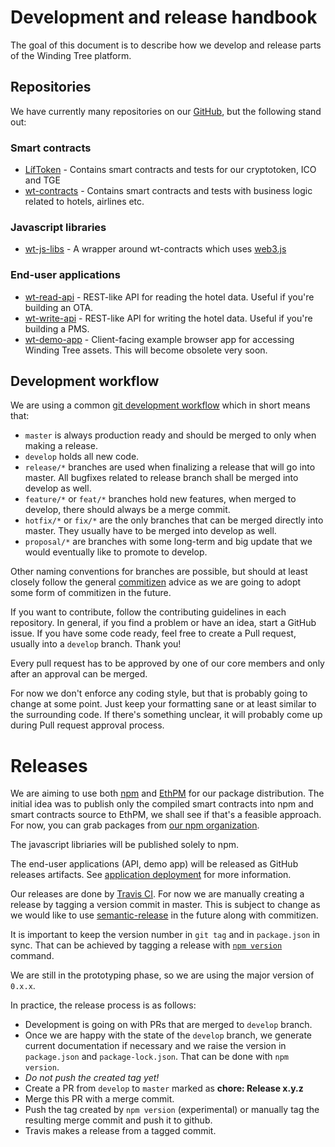 # Development and release handbook

The goal of this document is to describe how we develop and release parts of
the Winding Tree platform.

## Repositories

We have currently many repositories on our
[GitHub](https://github.com/windingtree/), but the following stand out:

### Smart contracts

- [LífToken](https://github.com/windingtree/LifToken) - Contains smart
contracts and tests for our cryptotoken, ICO and TGE
- [wt-contracts](https://github.com/windingtree/wt-contracts) - Contains smart
contracts and tests with business logic related to hotels, airlines etc.

### Javascript libraries

- [wt-js-libs](https://github.com/windingtree/wt-js-libs) - A wrapper around
wt-contracts which uses [web3.js](https://github.com/ethereum/web3.js/)

### End-user applications

- [wt-read-api](https://github.com/windingtree/wt-read-api) - REST-like
API for reading the hotel data. Useful if you're building an OTA.
- [wt-write-api](https://github.com/windingtree/wt-write-api) - REST-like
API for writing the hotel data. Useful if you're building a PMS.
- [wt-demo-app](https://github.com/windingtree/wt-demo-app) - Client-facing
example browser app for accessing Winding Tree assets. This will become obsolete
very soon.

## Development workflow

We are using a common
[git development workflow](http://nvie.com/posts/a-successful-git-branching-model/)
which in short means that:

- `master` is always production ready and should be merged to only when making
a release.
- `develop` holds all new code.
- `release/*` branches are used when finalizing a release that will go into
master. All bugfixes related to release branch shall be merged into develop as
well.
- `feature/*` or `feat/*` branches hold new features, when merged to develop, there should
always be a merge commit.
- `hotfix/*` or `fix/*` are the only branches that can be merged directly into master.
They usually have to be merged into develop as well.
- `proposal/*` are branches with some long-term and big update that we would
eventually like to promote to develop.

Other naming conventions for branches are possible, but should at least closely
follow the general
[commitizen](https://www.npmjs.com/package/commitizen#using-the-command-line-tool)
advice as we are going to adopt some form of commitizen in the future.

If you want to contribute, follow the contributing guidelines in each repository.
In general, if you find a problem or have an idea, start a GitHub issue. If you
have some code ready, feel free to create a Pull request, usually into a `develop`
branch. Thank you!

Every pull request has to be approved by one of our core members and only after
an approval can be merged.

For now we don't enforce any coding style, but that is probably going to change
at some point. Just keep your formatting sane or at least similar to the
surrounding code. If there's something unclear, it will probably come up during
Pull request approval process.


# Releases

We are aiming to use both [npm](https://npmjs.com) and
[EthPM](https://www.ethpm.com/) for our package distribution. The initial idea
was to publish only the compiled smart contracts into npm and smart contracts
source to EthPM, we shall see if that's a feasible approach. For now, you can
grab packages from [our npm organization](https://www.npmjs.com/org/windingtree).

The javascript libriaries will be published solely to npm.

The end-user applications (API, demo app) will be released as GitHub releases
artifacts. See [application deployment](https://github.com/windingtree/wiki/blob/master/app-deployment.md)
for more information.

Our releases are done by [Travis CI](https://travis-ci.org/). For now we are
manually creating a release by tagging a version commit in master. This is
subject to change as we would like to use
[semantic-release](https://semantic-release.gitbooks.io/semantic-release/#highlights)
in the future along with commitizen.

It is important to keep the version number in `git tag` and in `package.json`
in sync. That can be achieved by tagging a release with
[`npm version`](https://docs.npmjs.com/cli/version) command.

We are still in the prototyping phase, so we are using the major version of `0.x.x`.

In practice, the release process is as follows:

- Development is going on with PRs that are merged to `develop` branch.
- Once we are happy with the state of the `develop` branch, we generate current
documentation if necessary and we raise the version in `package.json` and
`package-lock.json`. That can be done with `npm version`.
- *Do not push the created tag yet!*
- Create a PR from `develop` to `master` marked as **chore: Release x.y.z**
- Merge this PR with a merge commit.
- Push the tag created by `npm version` (experimental) or manually tag the
resulting merge commit and push it to github.
- Travis makes a release from a tagged commit.
